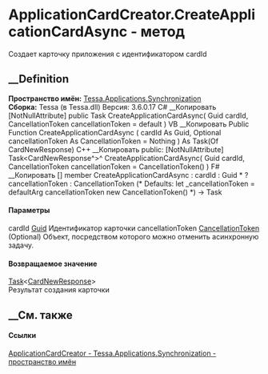 # ApplicationCardCreator.CreateApplicationCardAsync - метод
Создает карточку приложения с идентификатором cardId
## __Definition
 **Пространство имён:**
[Tessa.Applications.Synchronization](N_Tessa_Applications_Synchronization.htm)  
 **Сборка:** Tessa (в Tessa.dll) Версия: 3.6.0.17
C# __Копировать
    [NotNullAttribute]
    public Task<CardNewResponse> CreateApplicationCardAsync(
    	Guid cardId,
    	CancellationToken cancellationToken = default
    )
VB __Копировать
    <NotNullAttribute>
    Public Function CreateApplicationCardAsync ( 
    	cardId As Guid,
    	Optional cancellationToken As CancellationToken = Nothing
    ) As Task(Of CardNewResponse)
C++ __Копировать
     public:
    [NotNullAttribute]
    Task<CardNewResponse^>^ CreateApplicationCardAsync(
    	Guid cardId, 
    	CancellationToken cancellationToken = CancellationToken()
    )
F# __Копировать
     [<NotNullAttribute>]
    member CreateApplicationCardAsync : 
            cardId : Guid * 
            ?cancellationToken : CancellationToken 
    (* Defaults:
            let _cancellationToken = defaultArg cancellationToken new CancellationToken()
    *)
    -> Task<CardNewResponse> 
#### Параметры
cardId [Guid](https://learn.microsoft.com/dotnet/api/system.guid)
     Идентификатор карточки 
cancellationToken
[CancellationToken](https://learn.microsoft.com/dotnet/api/system.threading.cancellationtoken)
(Optional)
    Объект, посредством которого можно отменить асинхронную задачу.
#### Возвращаемое значение
[Task](https://learn.microsoft.com/dotnet/api/system.threading.tasks.task-1)<[CardNewResponse](T_Tessa_Cards_CardNewResponse.htm)>  
Результат создания карточки
## __См. также
#### Ссылки
[ApplicationCardCreator -
](T_Tessa_Applications_Synchronization_ApplicationCardCreator.htm)
[Tessa.Applications.Synchronization - пространство
имён](N_Tessa_Applications_Synchronization.htm)
